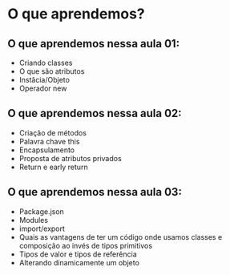 # O que aprendemos?

## O que aprendemos nessa aula 01:

- Criando classes
- O que são atributos
- Instâcia/Objeto
- Operador new

## O que aprendemos nessa aula 02:

- Criação de métodos
- Palavra chave this
- Encapsulamento
- Proposta de atributos privados
- Return e early return

## O que aprendemos nessa aula 03:

- Package.json
- Modules
- import/export
- Quais as vantagens de ter um código onde usamos classes e composição ao invés de tipos primitivos
- Tipos de valor e tipos de referência
- Alterando dinamicamente um objeto

